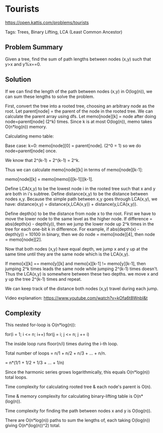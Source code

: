 # Tourists

https://open.kattis.com/problems/tourists

Tags: Trees, Binary Lifting, LCA (Least Common Ancestor)

## Problem Summary

Given a tree, find the sum of path lengths between nodes (x,y) such that y>x and
y%x==0.

## Solution

If we can find the length of the path between nodes (x,y) in O(log(n)), we can
sum these lengths to solve the problem.

First, convert the tree into a rooted tree, choosing an arbitrary node as the
root. Let parent[node] = the parent of the node in the rooted tree. We can
calculate the parent array using dfs. Let memo[node][k] = node after doing
node=parent[node] (2^k) times. Since k is at most O(log(n)), memo takes
O(n\*log(n)) memory.

Calculating memo table:

Base case: k=0: memo[node][0] = parent[node]. (2^0 = 1) so we do
node=parent[node] once.

We know that 2^(k-1) + 2^(k-1) = 2^k.

Thus we can calculate memo[node][k] in terms of memo[node][k-1]:

memo[node][k] = memo[memo[i][k-1]][k-1].

Define LCA(x,y) to be the lowest node i in the rooted tree such that x and y are
both in i's subtree. Define distance(x,y) to be the distance between nodes x,y.
Because the simple path between x,y goes through LCA(x,y), we have:
distance(x,y) = distance(x,LCA(x,y)) + distance(y,LCA(x,y)). 

Define depth(x) to be the distance from node x to the root. First we have to
move the lower node to the same level as the higher node. If difference = 
abs(depth(x) - depth(y)), then we jump the lower node up 2^k times in the tree
for each one-bit k in difference. For example, if abs(depth(x) - depth(y)) = 
10100 in binary, then we do node = memo[node][4], then node = memo[node][2].

Now that both nodes (x,y) have equal depth, we jump x and y up at the same time
until they are the same node which is the LCA(x,y).

If memo[x][k] == memo[y][k] and memo[x][k-1] != memo[y][k-1], then jumping 2^k
times leads the same node while jumping 2^(k-1) times doesn't. Thus the LCA(x,y)
is somewhere between these two depths. we move x and y up the tree 2^(k-1) times
and repeat.

We can keep track of the distance both nodes (x,y) travel during each jump.

Video explanation: https://www.youtube.com/watch?v=kOfa6t8WnbI&t

## Complexity

This nested for-loop is O(n\*log(n)):

for(i = 1; i <= n; i++) for(j = i; j <= n; j += i)

The inside loop runs floor(n/i) times during the i-th loop.

Total number of loops = n/1 + n/2 + n/3 + ... + n/n.

 = n\*(1/1 + 1/2 + 1/3 + ... + 1/n)
 
Since the harmonic series grows logarithmically, this equals O(n\*log(n)) total
loops.

Time complexity for calculating rooted tree & each node's parent is O(n).

Time & memory complexity for calculating binary-lifting table is O(n\*(log(n)).

Time complexity for finding the path between nodes x and y is O(log(n)).

There are O(n\*log(n)) paths to sum the lengths of, each taking O(log(n)) giving
O(n\*(log(n))^2) total.
